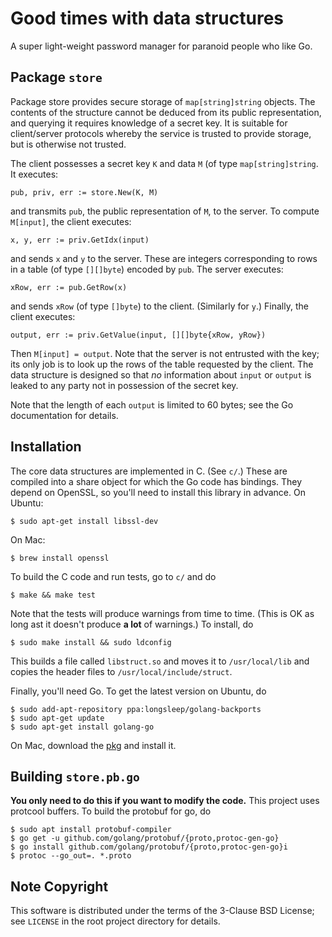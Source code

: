 Good times with data structures
===============================

A super light-weight password manager for paranoid people who like Go.

Package `store`
---------------

Package store provides secure storage of `map[string]string` objects. The
contents of the structure cannot be deduced from its public representation, and
querying it requires knowledge of a secret key. It is suitable for client/server
protocols whereby the service is trusted to provide storage, but is otherwise
not trusted.

The client possesses a secret key `K` and data `M` (of type `map[string]string`.
It executes:

```pub, priv, err := store.New(K, M)```

and transmits `pub`, the public representation of `M`, to the server.
To compute `M[input]`, the client executes:

```x, y, err := priv.GetIdx(input)```

and sends `x` and `y` to the server. These are integers corresponding to rows in
a table (of type `[][]byte`) encoded by `pub`. The server executes:

```xRow, err := pub.GetRow(x)```

and sends `xRow` (of type `[]byte`) to the client. (Similarly for `y`.)
Finally, the client executes:

```output, err := priv.GetValue(input, [][]byte{xRow, yRow})```

Then `M[input] = output`.  Note that the server is not entrusted with the key;
its only job is to look up the rows of the table requested by the client. The
data structure is designed so that _no_ information about `input` or `output` is
leaked to any party not in possession of the secret key.

Note that the length of each `output` is limited to 60 bytes; see the Go
documentation for details.

Installation
------------

The core data structures are implemented in C. (See `c/`.) These are compiled
into a share object for which the Go code has bindings. They depend on OpenSSL,
so you'll need to install this library in advance. On Ubuntu:

```$ sudo apt-get install libssl-dev```

On Mac:

```$ brew install openssl```

To build the C code and run tests, go to `c/` and do

```$ make && make test```

Note that the tests will produce warnings from time to time. (This is OK as long
ast it doesn't produce **a lot** of warnings.) To install, do

```$ sudo make install && sudo ldconfig```

This builds a file called `libstruct.so` and moves it to `/usr/local/lib` and
copies the header files to `/usr/local/include/struct`.

Finally, you'll need Go. To get the latest version on Ubuntu, do

```
$ sudo add-apt-repository ppa:longsleep/golang-backports
$ sudo apt-get update
$ sudo apt-get install golang-go
```

On Mac, download the [pkg](https://golang.org/dl/) and install it.



Building `store.pb.go`
----------------------

**You only need to do this if you want to modify the code.**
This project uses protcool buffers. To build the protobuf for go, do

```
$ sudo apt install protobuf-compiler
$ go get -u github.com/golang/protobuf/{proto,protoc-gen-go}
$ go install github.com/golang/protobuf/{proto,protoc-gen-go}i
$ protoc --go_out=. *.proto
```

Note Copyright
---------

This software is distributed under the terms of the 3-Clause BSD License; see
`LICENSE` in the root project directory for details.
